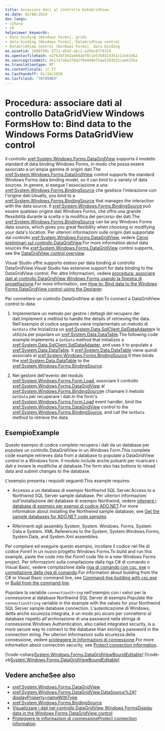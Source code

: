 ```yaml
---
title: Associare dati al controllo DataGridView
ms.date: 02/08/2019
dev_langs:
- csharp
- vb
helpviewer_keywords:
- data binding [Windows Forms], grids
- data binding [Windows Forms], DataGridView control
- DataGridView control [Windows Forms], data binding
ms.assetid: 1660f69c-5711-45d2-abc1-e25bc6779124
ms.openlocfilehash: e2762bf363a469abf8c1e57b851d351c1cb41b62
ms.sourcegitcommit: de17a7a0a37042f0d4406f5ae5393531caeb25ba
ms.translationtype: MT
ms.contentlocale: it-IT
ms.lasthandoff: 01/24/2020
ms.locfileid: "76745083"
---
```

# <a name="how-to-bind-data-to-the-windows-forms-datagridview-control"></a><span data-ttu-id="ecc69-102">Procedura: associare dati al controllo DataGridView Windows Forms</span><span class="sxs-lookup"><span data-stu-id="ecc69-102">How to: Bind data to the Windows Forms DataGridView control</span></span>

<span data-ttu-id="ecc69-103">Il controllo <xref:System.Windows.Forms.DataGridView> supporta il modello standard di data binding Windows Forms, in modo che possa essere associato a un'ampia gamma di origini dati.</span><span class="sxs-lookup"><span data-stu-id="ecc69-103">The <xref:System.Windows.Forms.DataGridView> control supports the standard Windows Forms data binding model, so it can bind to a variety of data sources.</span></span> <span data-ttu-id="ecc69-104">In genere, si esegue l'associazione a una <xref:System.Windows.Forms.BindingSource> che gestisce l'interazione con l'origine dati.</span><span class="sxs-lookup"><span data-stu-id="ecc69-104">Usually, you bind to a <xref:System.Windows.Forms.BindingSource> that manages the interaction with the data source.</span></span> <span data-ttu-id="ecc69-105">Il <xref:System.Windows.Forms.BindingSource> può essere qualsiasi origine dati Windows Forms, che offre una grande flessibilità durante la scelta o la modifica del percorso dei dati.</span><span class="sxs-lookup"><span data-stu-id="ecc69-105">The <xref:System.Windows.Forms.BindingSource> can be any Windows Forms data source, which gives you great flexibility when choosing or modifying your data's location.</span></span> <span data-ttu-id="ecc69-106">Per ulteriori informazioni sulle origini dati supportate dal controllo <xref:System.Windows.Forms.DataGridView>, vedere [Cenni preliminari sul controllo DataGridView](datagridview-control-overview-windows-forms.md).</span><span class="sxs-lookup"><span data-stu-id="ecc69-106">For more information about data sources the <xref:System.Windows.Forms.DataGridView> control supports, see the [DataGridView control overview](datagridview-control-overview-windows-forms.md).</span></span>  

<span data-ttu-id="ecc69-107">Visual Studio offre supporto esteso per data binding al controllo DataGridView.</span><span class="sxs-lookup"><span data-stu-id="ecc69-107">Visual Studio has extensive support for data binding to the DataGridView control.</span></span> <span data-ttu-id="ecc69-108">Per altre informazioni, vedere [procedura: associare dati al controllo DataGridView Windows Forms usando la finestra di progettazione](bind-data-to-the-datagrid-using-the-designer.md).</span><span class="sxs-lookup"><span data-stu-id="ecc69-108">For more information, see [How to: Bind data to the Windows Forms DataGridView control using the Designer](bind-data-to-the-datagrid-using-the-designer.md).</span></span>  

<span data-ttu-id="ecc69-109">Per connettere un controllo DataGridView ai dati:</span><span class="sxs-lookup"><span data-stu-id="ecc69-109">To connect a DataGridView control to data:</span></span>

1. <span data-ttu-id="ecc69-110">Implementare un metodo per gestire i dettagli del recupero dei dati.</span><span class="sxs-lookup"><span data-stu-id="ecc69-110">Implement a method to handle the details of retrieving the data.</span></span> <span data-ttu-id="ecc69-111">Nell'esempio di codice seguente viene implementato un metodo di `GetData` che Inizializza un <xref:System.Data.SqlClient.SqlDataAdapter>e lo utilizza per popolare un <xref:System.Data.DataTable>.</span><span class="sxs-lookup"><span data-stu-id="ecc69-111">The following code example implements a `GetData` method that initializes a <xref:System.Data.SqlClient.SqlDataAdapter>, and uses it to populate a <xref:System.Data.DataTable>.</span></span> <span data-ttu-id="ecc69-112">Il <xref:System.Data.DataTable> viene quindi associato al <xref:System.Windows.Forms.BindingSource>.</span><span class="sxs-lookup"><span data-stu-id="ecc69-112">It then binds the <xref:System.Data.DataTable> to the <xref:System.Windows.Forms.BindingSource>.</span></span> 

2. <span data-ttu-id="ecc69-113">Nel gestore dell'evento del modulo <xref:System.Windows.Forms.Form.Load>, associare il controllo <xref:System.Windows.Forms.DataGridView> al <xref:System.Windows.Forms.BindingSource>e chiamare il metodo `GetData` per recuperare i dati.</span><span class="sxs-lookup"><span data-stu-id="ecc69-113">In the form's <xref:System.Windows.Forms.Form.Load> event handler, bind the <xref:System.Windows.Forms.DataGridView> control to the <xref:System.Windows.Forms.BindingSource>, and call the `GetData` method to retrieve the data.</span></span>  

## <a name="example"></a><span data-ttu-id="ecc69-114">Esempio</span><span class="sxs-lookup"><span data-stu-id="ecc69-114">Example</span></span>

<span data-ttu-id="ecc69-115">Questo esempio di codice completo recupera i dati da un database per popolare un controllo DataGridView in un Windows Form.</span><span class="sxs-lookup"><span data-stu-id="ecc69-115">This complete code example retrieves data from a database to populate a DataGridView control in a Windows form.</span></span> <span data-ttu-id="ecc69-116">Il modulo include anche pulsanti per ricaricare i dati e inviare le modifiche al database.</span><span class="sxs-lookup"><span data-stu-id="ecc69-116">The form also has buttons to reload data and submit changes to the database.</span></span>  

<span data-ttu-id="ecc69-117">L'esempio presenta i requisiti seguenti:</span><span class="sxs-lookup"><span data-stu-id="ecc69-117">This example requires:</span></span> 

- <span data-ttu-id="ecc69-118">Accesso a un database di esempio Northwind SQL Server.</span><span class="sxs-lookup"><span data-stu-id="ecc69-118">Access to a Northwind SQL Server sample database.</span></span> <span data-ttu-id="ecc69-119">Per ulteriori informazioni sull'installazione del database di esempio Northwind, vedere [ottenere i database di esempio per esempi di codice ADO.NET](../../data/adonet/sql/linq/downloading-sample-databases.md).</span><span class="sxs-lookup"><span data-stu-id="ecc69-119">For more information about installing the Northwind sample database, see [Get the sample databases for ADO.NET code samples](../../data/adonet/sql/linq/downloading-sample-databases.md).</span></span> 

- <span data-ttu-id="ecc69-120">Riferimenti agli assembly System, System. Windows. Forms, System. Data e System. XML.</span><span class="sxs-lookup"><span data-stu-id="ecc69-120">References to the System, System.Windows.Forms, System.Data, and System.Xml assemblies.</span></span>  

<span data-ttu-id="ecc69-121">Per compilare ed eseguire questo esempio, incollare il codice nel file di codice *Form1* in un nuovo progetto Windows Forms.</span><span class="sxs-lookup"><span data-stu-id="ecc69-121">To build and run this example, paste the code into the *Form1* code file in a new Windows Forms project.</span></span> <span data-ttu-id="ecc69-122">Per informazioni sulla compilazione dalla riga C# di comando o Visual Basic, vedere compilazione dalla [riga di comando con csc. exe](../../../csharp/language-reference/compiler-options/command-line-building-with-csc-exe.md) o [compilazione dalla riga di comando](../../../visual-basic/reference/command-line-compiler/building-from-the-command-line.md).</span><span class="sxs-lookup"><span data-stu-id="ecc69-122">For information about building from the C# or Visual Basic command line, see [Command-line building with csc.exe](../../../csharp/language-reference/compiler-options/command-line-building-with-csc-exe.md) or [Build from the command line](../../../visual-basic/reference/command-line-compiler/building-from-the-command-line.md).</span></span>  
  
<span data-ttu-id="ecc69-123">Popolare la variabile `connectionString` nell'esempio con i valori per la connessione al database Northwind SQL Server di esempio.</span><span class="sxs-lookup"><span data-stu-id="ecc69-123">Populate the `connectionString` variable in the example with the values for your Northwind SQL Server sample database connection.</span></span> <span data-ttu-id="ecc69-124">L'autenticazione di Windows, detta anche sicurezza integrata, è un modo più sicuro per connettersi al database rispetto all'archiviazione di una password nella stringa di connessione.</span><span class="sxs-lookup"><span data-stu-id="ecc69-124">Windows Authentication, also called integrated security, is a more secure way to connect to the database than storing a password in the connection string.</span></span> <span data-ttu-id="ecc69-125">Per ulteriori informazioni sulla sicurezza della connessione, vedere [proteggere le informazioni di connessione](../../data/adonet/protecting-connection-information.md).</span><span class="sxs-lookup"><span data-stu-id="ecc69-125">For more information about connection security, see [Protect connection information](../../data/adonet/protecting-connection-information.md).</span></span>  

[!code-csharp[System.Windows.Forms.DataGridViewBoundEditable](~/samples/snippets/csharp/VS_Snippets_Winforms/System.Windows.Forms.DataGridViewBoundEditable/CS/datagridviewboundeditable.cs)]
[!code-vb[System.Windows.Forms.DataGridViewBoundEditable](~/samples/snippets/visualbasic/VS_Snippets_Winforms/System.Windows.Forms.DataGridViewBoundEditable/VB/datagridviewboundeditable.vb)]  
  
## <a name="see-also"></a><span data-ttu-id="ecc69-126">Vedere anche</span><span class="sxs-lookup"><span data-stu-id="ecc69-126">See also</span></span>

- <xref:System.Windows.Forms.DataGridView>
- <xref:System.Windows.Forms.DataGridView.DataSource%2A?displayProperty=nameWithType>
- <xref:System.Windows.Forms.BindingSource>
- [<span data-ttu-id="ecc69-127">Visualizzare i dati nel controllo DataGridView Windows Forms</span><span class="sxs-lookup"><span data-stu-id="ecc69-127">Display data in the Windows Forms DataGridView control</span></span>](displaying-data-in-the-windows-forms-datagridview-control.md)
- [<span data-ttu-id="ecc69-128">Proteggere le informazioni di connessione</span><span class="sxs-lookup"><span data-stu-id="ecc69-128">Protect connection information</span></span>](../../data/adonet/protecting-connection-information.md)
